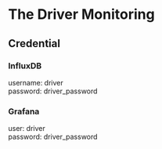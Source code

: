 # The Driver Monitoring

## Credential

### InfluxDB

username: driver   
password: driver_password

### Grafana

user: driver  
password: driver_password